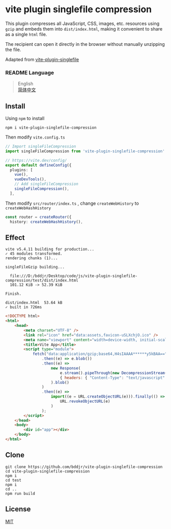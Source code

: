 # vite plugin singlefile compression

This plugin compresses all JavaScript, CSS, images, etc. resources using `gzip` and embeds them into `dist/index.html`, making it convenient to share as a single `html` file.

The recipient can open it directly in the browser without manually unzipping the file.

Adapted from [vite-plugin-singlefile](https://www.npmjs.com/package/vite-plugin-singlefile)

### README Language

> English  
> [简体中文](README-zh-CN.md)

## Install

Using `npm` to install

```
npm i vite-plugin-singlefile-compression
```

Then modify `vite.config.ts`

```ts
// Import singleFileCompression
import singleFileCompression from 'vite-plugin-singlefile-compression'

// https://vite.dev/config/
export default defineConfig({
  plugins: [
    vue(),
    vueDevTools(),
    // Add singleFileCompression
    singleFileCompression(),
  ],
```

Then modify `src/router/index.ts` , change `createWebHistory` to `createWebHashHistory`

```ts
const router = createRouter({
  history: createWebHashHistory(),
```

## Effect

```
vite v5.4.11 building for production...
✓ 45 modules transformed.
rendering chunks (1)...

singleFileGzip building...

  file:///D:/bddjr/Desktop/code/js/vite-plugin-singlefile-compression/test/dist/index.html
  101.12 KiB -> 52.39 KiB

Finish.

dist/index.html  53.64 kB
✓ built in 726ms
```

```html
<!DOCTYPE html>
<html>
	<head>
		<meta charset="UTF-8" />
		<link rel="icon" href="data:assets,favicon-uSLXchjO.ico" />
		<meta name="viewport" content="width=device-width, initial-scale=1.0" />
		<title>Vite App</title>
		<script type="module">
			fetch("data:application/gzip;base64,H4sIAAAA******y5kBAA==")
				.then((e) => e.blob())
				.then((e) =>
					new Response(
						e.stream().pipeThrough(new DecompressionStream("gzip")),
						{ headers: { "Content-Type": "text/javascript" } }
					).blob()
				)
				.then((e) =>
					import((e = URL.createObjectURL(e))).finally(() =>
						URL.revokeObjectURL(e)
					)
				);
		</script>
	</head>
	<body>
		<div id="app"></div>
	</body>
</html>
```

## Clone

```
git clone https://github.com/bddjr/vite-plugin-singlefile-compression
cd vite-plugin-singlefile-compression
npm i
cd test
npm i
cd ..
npm run build
```

## License

[MIT](LICENSE.txt)
